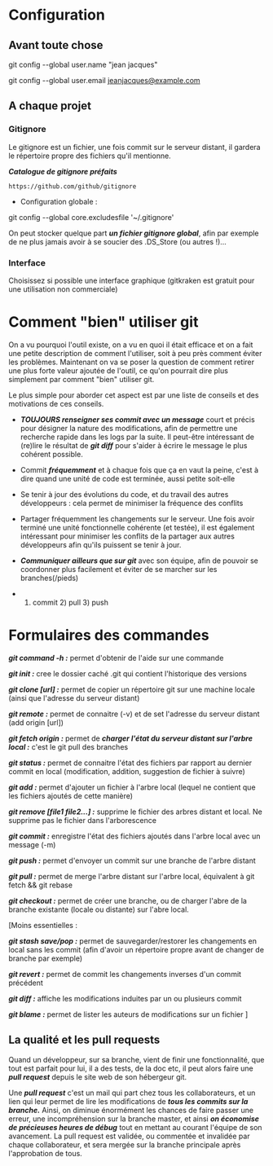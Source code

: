# Configuration

## Avant toute chose

git config --global user.name "jean jacques"

git config --global user.email jeanjacques@example.com

## A chaque projet 

### Gitignore 

Le gitignore est un fichier, une fois commit sur le serveur distant, il gardera le répertoire propre des fichiers qu'il mentionne. 

***Catalogue de gitignore préfaits***

	https://github.com/github/gitignore 

* Configuration globale : 

git config --global core.excludesfile '~/.gitignore'

On peut stocker quelque part ***un fichier gitignore global***, afin par exemple de ne plus jamais avoir à se soucier des .DS_Store (ou autres !)...

### Interface 

Choisissez si possible une interface graphique (gitkraken est gratuit pour une utilisation non commerciale)

# Comment "bien" utiliser git 

On a vu pourquoi l'outil existe, on a vu en quoi il était efficace et on a fait une petite description de comment l'utiliser, soit à peu près comment éviter les problèmes. 
Maintenant on va se poser la question de comment retirer une plus forte valeur ajoutée de l'outil, ce qu'on pourrait dire plus simplement par comment "bien" utiliser git.

Le plus simple pour aborder cet aspect est par une liste de conseils et des motivations de ces conseils.

* ***TOUJOURS renseigner ses commit avec un message*** court et précis pour désigner la nature des modifications, afin de permettre une recherche rapide dans les logs par la suite. Il peut-être intéressant de (re)lire le résultat de ***git diff*** pour s'aider à écrire le message le plus cohérent possible.

*  Commit ***fréquemment*** et à chaque fois que ça en vaut la peine, c'est à dire quand une unité de code est terminée, aussi petite soit-elle

* Se tenir à jour des évolutions du code, et du travail des autres développeurs : cela permet de minimiser la fréquence des conflits

* Partager fréquemment les changements sur le serveur. Une fois avoir terminé une unité fonctionnelle cohérente (et testée), il est également intéressant pour minimiser les conflits de la partager aux autres développeurs afin qu'ils puissent se tenir à jour.

* ***Communiquer ailleurs que sur git*** avec son équipe, afin de pouvoir se coordonner plus facilement et éviter de se marcher sur les branches(/pieds)

* 1) commit 2) pull 3) push


# Formulaires des commandes

***git command -h :*** permet d'obtenir de l'aide sur une commande

***git init :*** cree le dossier caché .git qui contient l'historique des versions

***git clone [url] :*** permet de copier un répertoire git sur une machine locale (ainsi que l'adresse du serveur distant)

***git remote :*** permet de connaitre (-v) et de set l'adresse du serveur distant (add origin [url])

***git fetch origin :*** permet de ***charger l'état du serveur distant sur l'arbre local :*** c'est le git pull des branches

***git status :*** permet de connaitre l'état des fichiers par rapport au dernier commit en local (modification, addition, suggestion de fichier à suivre)

***git add :*** permet d'ajouter un fichier à l'arbre local (lequel ne contient que les fichiers ajoutés de cette manière)

***git remove [file1 file2...] :*** supprime le fichier des arbres distant et local. Ne supprime pas le fichier dans l'arborescence

***git commit :*** enregistre l'état des fichiers ajoutés dans l'arbre local avec un message (-m)

***git push :*** permet d'envoyer un commit sur une branche de l'arbre distant

***git pull :*** permet de merge l'arbre distant sur l'arbre local, équivalent à git fetch && git rebase

***git checkout :*** permet de créer une branche, ou de charger l'abre de la branche existante (locale ou distante) sur l'abre local. 

[Moins essentielles :

***git stash save/pop :*** permet de sauvegarder/restorer les changements en local sans les commit (afin d'avoir un répertoire propre avant de changer de branche par exemple)

***git revert :*** permet de commit les changements inverses d'un commit précédent

***git diff :*** affiche les modifications induites par un ou plusieurs commit

***git blame :*** permet de lister les auteurs de modifications sur un fichier
]

## La qualité et les pull requests


Quand un développeur, sur sa branche, vient de finir une fonctionnalité, que tout est parfait pour lui, il a des tests, de la doc etc, il peut alors faire une ***pull request*** depuis le site web de son hébergeur git. 

Une ***pull request*** c'est un mail qui part chez tous les collaborateurs, et un lien qui leur permet de lire les modifications de ***tous les commits sur la branche.***
 Ainsi, on diminue énormément les chances de faire passer une erreur, une incompréhension sur la branche master, et ainsi ***on économise de précieuses heures de débug*** tout en mettant au courant l'équipe de son avancement.
La pull request est validée, ou commentée et invalidée par chaque collaborateur, et sera mergée sur la branche principale après l'approbation de tous.
